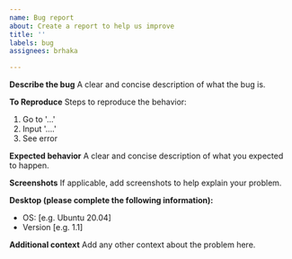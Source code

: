 ```yaml
---
name: Bug report
about: Create a report to help us improve
title: ''
labels: bug
assignees: brhaka

---
```


**Describe the bug**
A clear and concise description of what the bug is.

**To Reproduce**
Steps to reproduce the behavior:
1. Go to '...'
2. Input '....'
3. See error

**Expected behavior**
A clear and concise description of what you expected to happen.

**Screenshots**
If applicable, add screenshots to help explain your problem.

**Desktop (please complete the following information):**
 - OS: [e.g. Ubuntu 20.04]
 - Version [e.g. 1.1]

**Additional context**
Add any other context about the problem here.
